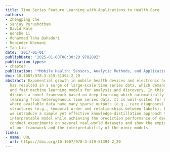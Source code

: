 ```yaml
---
title: Time Series Feature Learning with Applications to Health Care
authors:
- Zhengping Che
- Sanjay Purushotham
- David Kale
- Wenzhe Li
- Mohammad Taha Bahadori
- Robinder Khemani
- Yan Liu
date: '2017-01-01'
publishDate: '2025-01-08T08:30:20.978209Z'
publication_types:
- chapter
publication: '*Mobile Health: Sensors, Analytic Methods, and Applications*'
doi: 10.1007/978-3-319-51394-2_20
abstract: Exponential growth in mobile health devices and electronic health records
  has resulted in a surge of large-scale time series data, which demands effective
  and fast machine learning models for analysis and discovery. In this chapter, we
  discuss a novel framework based on deep learning which automatically performs feature
  learning from heterogeneous time series data. It is well-suited for healthcare applications,
  where available data have many sparse outputs (e.g., rare diagnoses) and exploitable
  structures (e.g., temporal order and relationships between labels). Furthermore,
  we introduce a simple yet effective knowledge-distillation approach to learn an
  interpretable model while achieving the prediction performance of deep models. We
  conduct experiments on several real-world datasets and show the empirical efficacy
  of our framework and the interpretability of the mimic models.
links:
- name: URL
  url: https://doi.org/10.1007/978-3-319-51394-2_20
---
```

